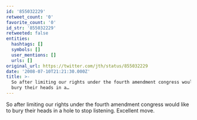```yaml
---
id: '855032229'
retweet_count: '0'
favorite_count: '0'
id_str: '855032229'
retweeted: false
entities:
  hashtags: []
  symbols: []
  user_mentions: []
  urls: []
original_url: https://twitter.com/jth/status/855032229
date: '2008-07-10T21:21:30.000Z'
title: >-
  So after limiting our rights under the fourth amendment congress would like to
  bury their heads in a…
---
```


So after limiting our rights under the fourth amendment congress would like to bury their heads in a hole to stop listening. Excellent move.